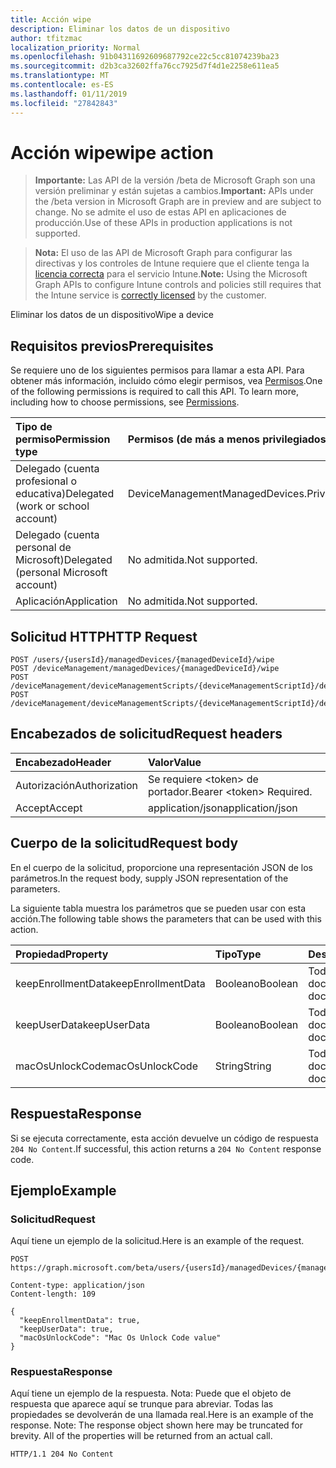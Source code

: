 ```yaml
---
title: Acción wipe
description: Eliminar los datos de un dispositivo
author: tfitzmac
localization_priority: Normal
ms.openlocfilehash: 91b04311692609687792ce22c5cc81074239ba23
ms.sourcegitcommit: d2b3ca32602ffa76cc7925d7f4d1e2258e611ea5
ms.translationtype: MT
ms.contentlocale: es-ES
ms.lasthandoff: 01/11/2019
ms.locfileid: "27842843"
---
```

# <a name="wipe-action"></a><span data-ttu-id="a0d6e-103">Acción wipe</span><span class="sxs-lookup"><span data-stu-id="a0d6e-103">wipe action</span></span>

> <span data-ttu-id="a0d6e-104">**Importante:** Las API de la versión /beta de Microsoft Graph son una versión preliminar y están sujetas a cambios.</span><span class="sxs-lookup"><span data-stu-id="a0d6e-104">**Important:** APIs under the /beta version in Microsoft Graph are in preview and are subject to change.</span></span> <span data-ttu-id="a0d6e-105">No se admite el uso de estas API en aplicaciones de producción.</span><span class="sxs-lookup"><span data-stu-id="a0d6e-105">Use of these APIs in production applications is not supported.</span></span>

> <span data-ttu-id="a0d6e-106">**Nota:** El uso de las API de Microsoft Graph para configurar las directivas y los controles de Intune requiere que el cliente tenga la [licencia correcta](https://go.microsoft.com/fwlink/?linkid=839381) para el servicio Intune.</span><span class="sxs-lookup"><span data-stu-id="a0d6e-106">**Note:** Using the Microsoft Graph APIs to configure Intune controls and policies still requires that the Intune service is [correctly licensed](https://go.microsoft.com/fwlink/?linkid=839381) by the customer.</span></span>

<span data-ttu-id="a0d6e-107">Eliminar los datos de un dispositivo</span><span class="sxs-lookup"><span data-stu-id="a0d6e-107">Wipe a device</span></span>
## <a name="prerequisites"></a><span data-ttu-id="a0d6e-108">Requisitos previos</span><span class="sxs-lookup"><span data-stu-id="a0d6e-108">Prerequisites</span></span>
<span data-ttu-id="a0d6e-p102">Se requiere uno de los siguientes permisos para llamar a esta API. Para obtener más información, incluido cómo elegir permisos, vea [Permisos](/graph/permissions-reference).</span><span class="sxs-lookup"><span data-stu-id="a0d6e-p102">One of the following permissions is required to call this API. To learn more, including how to choose permissions, see [Permissions](/graph/permissions-reference).</span></span>

|<span data-ttu-id="a0d6e-111">Tipo de permiso</span><span class="sxs-lookup"><span data-stu-id="a0d6e-111">Permission type</span></span>|<span data-ttu-id="a0d6e-112">Permisos (de más a menos privilegiados)</span><span class="sxs-lookup"><span data-stu-id="a0d6e-112">Permissions (from most to least privileged)</span></span>|
|:---|:---|
|<span data-ttu-id="a0d6e-113">Delegado (cuenta profesional o educativa)</span><span class="sxs-lookup"><span data-stu-id="a0d6e-113">Delegated (work or school account)</span></span>|<span data-ttu-id="a0d6e-114">DeviceManagementManagedDevices.PriviligedOperation.All</span><span class="sxs-lookup"><span data-stu-id="a0d6e-114">DeviceManagementManagedDevices.PriviligedOperation.All</span></span>|
|<span data-ttu-id="a0d6e-115">Delegado (cuenta personal de Microsoft)</span><span class="sxs-lookup"><span data-stu-id="a0d6e-115">Delegated (personal Microsoft account)</span></span>|<span data-ttu-id="a0d6e-116">No admitida.</span><span class="sxs-lookup"><span data-stu-id="a0d6e-116">Not supported.</span></span>|
|<span data-ttu-id="a0d6e-117">Aplicación</span><span class="sxs-lookup"><span data-stu-id="a0d6e-117">Application</span></span>|<span data-ttu-id="a0d6e-118">No admitida.</span><span class="sxs-lookup"><span data-stu-id="a0d6e-118">Not supported.</span></span>|

## <a name="http-request"></a><span data-ttu-id="a0d6e-119">Solicitud HTTP</span><span class="sxs-lookup"><span data-stu-id="a0d6e-119">HTTP Request</span></span>
<!-- {
  "blockType": "ignored"
}
-->
``` http
POST /users/{usersId}/managedDevices/{managedDeviceId}/wipe
POST /deviceManagement/managedDevices/{managedDeviceId}/wipe
POST /deviceManagement/deviceManagementScripts/{deviceManagementScriptId}/deviceRunStates/{deviceManagementScriptDeviceStateId}/managedDevice/wipe
POST /deviceManagement/deviceManagementScripts/{deviceManagementScriptId}/deviceRunStates/{deviceManagementScriptDeviceStateId}/managedDevice/detectedApps/{detectedAppId}/managedDevices/{managedDeviceId}/wipe
```

## <a name="request-headers"></a><span data-ttu-id="a0d6e-120">Encabezados de solicitud</span><span class="sxs-lookup"><span data-stu-id="a0d6e-120">Request headers</span></span>
|<span data-ttu-id="a0d6e-121">Encabezado</span><span class="sxs-lookup"><span data-stu-id="a0d6e-121">Header</span></span>|<span data-ttu-id="a0d6e-122">Valor</span><span class="sxs-lookup"><span data-stu-id="a0d6e-122">Value</span></span>|
|:---|:---|
|<span data-ttu-id="a0d6e-123">Autorización</span><span class="sxs-lookup"><span data-stu-id="a0d6e-123">Authorization</span></span>|<span data-ttu-id="a0d6e-124">Se requiere &lt;token&gt; de portador.</span><span class="sxs-lookup"><span data-stu-id="a0d6e-124">Bearer &lt;token&gt; Required.</span></span>|
|<span data-ttu-id="a0d6e-125">Accept</span><span class="sxs-lookup"><span data-stu-id="a0d6e-125">Accept</span></span>|<span data-ttu-id="a0d6e-126">application/json</span><span class="sxs-lookup"><span data-stu-id="a0d6e-126">application/json</span></span>|

## <a name="request-body"></a><span data-ttu-id="a0d6e-127">Cuerpo de la solicitud</span><span class="sxs-lookup"><span data-stu-id="a0d6e-127">Request body</span></span>
<span data-ttu-id="a0d6e-128">En el cuerpo de la solicitud, proporcione una representación JSON de los parámetros.</span><span class="sxs-lookup"><span data-stu-id="a0d6e-128">In the request body, supply JSON representation of the parameters.</span></span>

<span data-ttu-id="a0d6e-129">La siguiente tabla muestra los parámetros que se pueden usar con esta acción.</span><span class="sxs-lookup"><span data-stu-id="a0d6e-129">The following table shows the parameters that can be used with this action.</span></span>

|<span data-ttu-id="a0d6e-130">Propiedad</span><span class="sxs-lookup"><span data-stu-id="a0d6e-130">Property</span></span>|<span data-ttu-id="a0d6e-131">Tipo</span><span class="sxs-lookup"><span data-stu-id="a0d6e-131">Type</span></span>|<span data-ttu-id="a0d6e-132">Descripción</span><span class="sxs-lookup"><span data-stu-id="a0d6e-132">Description</span></span>|
|:---|:---|:---|
|<span data-ttu-id="a0d6e-133">keepEnrollmentData</span><span class="sxs-lookup"><span data-stu-id="a0d6e-133">keepEnrollmentData</span></span>|<span data-ttu-id="a0d6e-134">Booleano</span><span class="sxs-lookup"><span data-stu-id="a0d6e-134">Boolean</span></span>|<span data-ttu-id="a0d6e-135">Todavía no documentado</span><span class="sxs-lookup"><span data-stu-id="a0d6e-135">Not yet documented</span></span>|
|<span data-ttu-id="a0d6e-136">keepUserData</span><span class="sxs-lookup"><span data-stu-id="a0d6e-136">keepUserData</span></span>|<span data-ttu-id="a0d6e-137">Booleano</span><span class="sxs-lookup"><span data-stu-id="a0d6e-137">Boolean</span></span>|<span data-ttu-id="a0d6e-138">Todavía no documentado</span><span class="sxs-lookup"><span data-stu-id="a0d6e-138">Not yet documented</span></span>|
|<span data-ttu-id="a0d6e-139">macOsUnlockCode</span><span class="sxs-lookup"><span data-stu-id="a0d6e-139">macOsUnlockCode</span></span>|<span data-ttu-id="a0d6e-140">String</span><span class="sxs-lookup"><span data-stu-id="a0d6e-140">String</span></span>|<span data-ttu-id="a0d6e-141">Todavía no documentado</span><span class="sxs-lookup"><span data-stu-id="a0d6e-141">Not yet documented</span></span>|



## <a name="response"></a><span data-ttu-id="a0d6e-142">Respuesta</span><span class="sxs-lookup"><span data-stu-id="a0d6e-142">Response</span></span>
<span data-ttu-id="a0d6e-143">Si se ejecuta correctamente, esta acción devuelve un código de respuesta `204 No Content`.</span><span class="sxs-lookup"><span data-stu-id="a0d6e-143">If successful, this action returns a `204 No Content` response code.</span></span>

## <a name="example"></a><span data-ttu-id="a0d6e-144">Ejemplo</span><span class="sxs-lookup"><span data-stu-id="a0d6e-144">Example</span></span>
### <a name="request"></a><span data-ttu-id="a0d6e-145">Solicitud</span><span class="sxs-lookup"><span data-stu-id="a0d6e-145">Request</span></span>
<span data-ttu-id="a0d6e-146">Aquí tiene un ejemplo de la solicitud.</span><span class="sxs-lookup"><span data-stu-id="a0d6e-146">Here is an example of the request.</span></span>
``` http
POST https://graph.microsoft.com/beta/users/{usersId}/managedDevices/{managedDeviceId}/wipe

Content-type: application/json
Content-length: 109

{
  "keepEnrollmentData": true,
  "keepUserData": true,
  "macOsUnlockCode": "Mac Os Unlock Code value"
}
```

### <a name="response"></a><span data-ttu-id="a0d6e-147">Respuesta</span><span class="sxs-lookup"><span data-stu-id="a0d6e-147">Response</span></span>
<span data-ttu-id="a0d6e-p103">Aquí tiene un ejemplo de la respuesta. Nota: Puede que el objeto de respuesta que aparece aquí se trunque para abreviar. Todas las propiedades se devolverán de una llamada real.</span><span class="sxs-lookup"><span data-stu-id="a0d6e-p103">Here is an example of the response. Note: The response object shown here may be truncated for brevity. All of the properties will be returned from an actual call.</span></span>
``` http
HTTP/1.1 204 No Content
```





